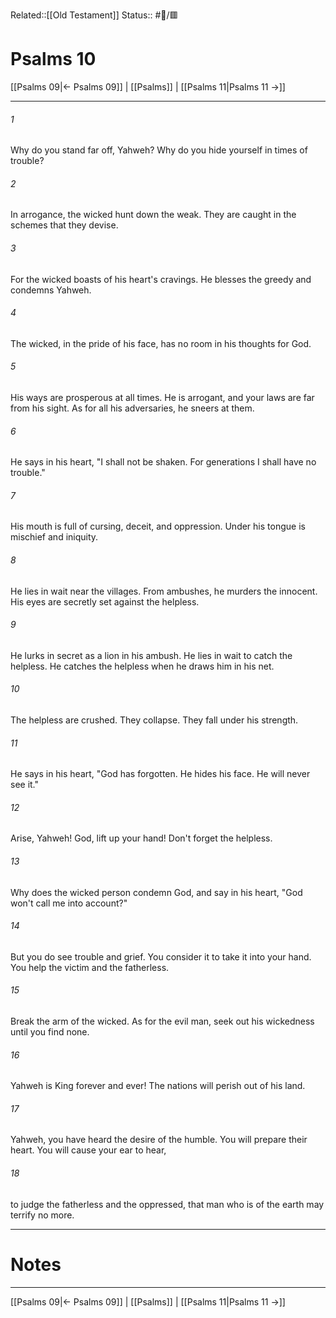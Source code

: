 Related::[[Old Testament]]
Status:: #📖/🟥
# Psalms 10

[[Psalms 09|← Psalms 09]] | [[Psalms]] | [[Psalms 11|Psalms 11 →]]
***



###### 1 
Why do you stand far off, Yahweh? Why do you hide yourself in times of trouble? 

###### 2 
In arrogance, the wicked hunt down the weak. They are caught in the schemes that they devise. 

###### 3 
For the wicked boasts of his heart's cravings. He blesses the greedy and condemns Yahweh. 

###### 4 
The wicked, in the pride of his face, has no room in his thoughts for God. 

###### 5 
His ways are prosperous at all times. He is arrogant, and your laws are far from his sight. As for all his adversaries, he sneers at them. 

###### 6 
He says in his heart, "I shall not be shaken. For generations I shall have no trouble." 

###### 7 
His mouth is full of cursing, deceit, and oppression. Under his tongue is mischief and iniquity. 

###### 8 
He lies in wait near the villages. From ambushes, he murders the innocent. His eyes are secretly set against the helpless. 

###### 9 
He lurks in secret as a lion in his ambush. He lies in wait to catch the helpless. He catches the helpless when he draws him in his net. 

###### 10 
The helpless are crushed. They collapse. They fall under his strength. 

###### 11 
He says in his heart, "God has forgotten. He hides his face. He will never see it." 

###### 12 
Arise, Yahweh! God, lift up your hand! Don't forget the helpless. 

###### 13 
Why does the wicked person condemn God, and say in his heart, "God won't call me into account?" 

###### 14 
But you do see trouble and grief. You consider it to take it into your hand. You help the victim and the fatherless. 

###### 15 
Break the arm of the wicked. As for the evil man, seek out his wickedness until you find none. 

###### 16 
Yahweh is King forever and ever! The nations will perish out of his land. 

###### 17 
Yahweh, you have heard the desire of the humble. You will prepare their heart. You will cause your ear to hear, 

###### 18 
to judge the fatherless and the oppressed, that man who is of the earth may terrify no more.

---
# Notes


***
[[Psalms 09|← Psalms 09]] | [[Psalms]] | [[Psalms 11|Psalms 11 →]]
